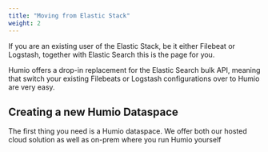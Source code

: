 ```yaml
---
title: "Moving from Elastic Stack"
weight: 2
---
```


If you are an existing user of the Elastic Stack, be it either Filebeat or Logstash, together with Elastic Search this is the page for you.

Humio offers a drop-in replacement for the Elastic Search bulk API, meaning that switch your existing Filebeats or Logstash configurations over to Humio are very easy.

## Creating a new Humio Dataspace

The first thing you need is a Humio dataspace. We offer both our hosted cloud solution as well as on-prem where you run Humio yourself